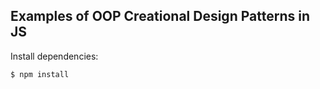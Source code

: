 ## Examples of OOP Creational Design Patterns in JS

  Install dependencies:

```bash
$ npm install
```
